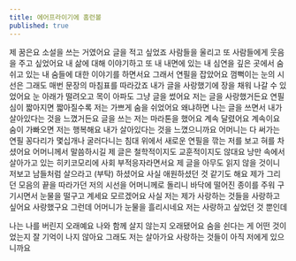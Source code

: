 ```yaml
---
title: 에어프라이기에 홈런볼
published: true
---
```



제 꿈은요 소설을 쓰는 거였어요 글을 적고 싶었죠 사람들을 울리고 또 사람들에게 웃음을 주고 싶었어요 내 삶에 대해 이야기하고 또 내 내면에 있는 내 심연을 깊은 곳에서 숨쉬고 있는 내 숨들에 대한 이야기를 하면서요 그래서 연필을 잡았어요 껌뻑이는 눈의 시선은 그래도 매번 문장의 마침표를 따라갔죠 내가 글을 사랑했기에 장을 채워 나갈 수 있었어요 눈 아래가 떨려오고 목이 아파도 그냥 글을 썼어요 저는 글을 사랑했거든요 연필심이 짧아지면 짧아질수록 저는 가쁘게 숨을 쉬었어요 왜냐하면 나는 글을 쓰면서 내가 살아있다는 것을 느꼈거든요 글을 쓰는 저는 마라톤을 했어요 계속 달렸어요 계속이요 숨이 가빠오면 저는 행복해요 내가 살아있다는 것을 느꼈으니까요 어머니는 다 써가는 연필 꽁다리가 몇십개나 굴러다니는 침대 위에서 새로운 연필을 깎는 저를 보고 혀를 차셨어요 어머니께서 말씀하시길 제 글은 철학적이지도 교훈적이지도 않대요 낭만 속에서 살아가고 있는 히키코모리에 사회 부적응자라면서요 제 글을 아무도 읽지 않을 것이니 저보고 남들처럼 살으라고 (부탁) 하셨어요 사실 애원하셨던 것 같기도 해요 제가 그리던 모음의 끝을 따라가던 저의 시선을 어머니께로 돌리니 바닥에 떨어진 종이를 주워 구기시면서 눈물을 떨구고 계세요 모르겠어요 사실 저는 제가 사랑하는 것들을 사랑하고 싶어요 사랑했구요 그런데 어머니가 눈물을 흘리시네요
저는 사랑하고 싶었던 것 뿐인데

나는 나를 버린지 오래예요 나와 함께 살지 않는지 오래됐어요 숨을 쉰다는 게 어떤 것이었는지 잘 기억이 나지 않아요 그래도 저는 살아가요 사랑하는 것들이 아직 저에게 있으니까요

